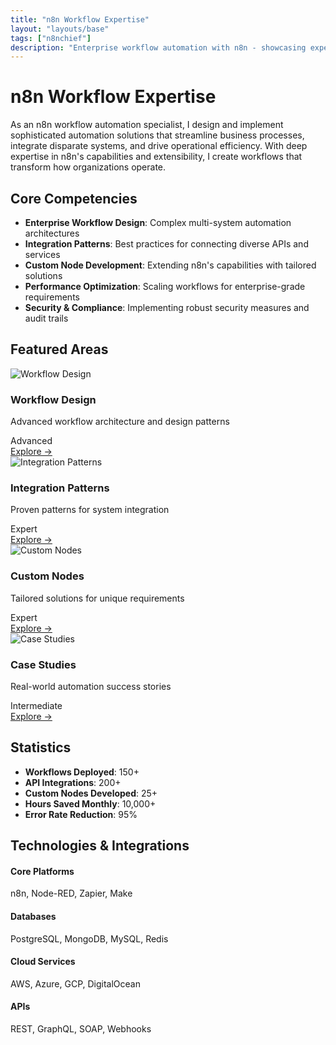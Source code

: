 ```yaml
---
title: "n8n Workflow Expertise"
layout: "layouts/base"
tags: ["n8nchief"]
description: "Enterprise workflow automation with n8n - showcasing expertise in complex workflow design, integration patterns, and custom node development."
---
```


# n8n Workflow Expertise

As an n8n workflow automation specialist, I design and implement sophisticated automation solutions that streamline business processes, integrate disparate systems, and drive operational efficiency. With deep expertise in n8n's capabilities and extensibility, I create workflows that transform how organizations operate.

## Core Competencies

- **Enterprise Workflow Design**: Complex multi-system automation architectures
- **Integration Patterns**: Best practices for connecting diverse APIs and services
- **Custom Node Development**: Extending n8n's capabilities with tailored solutions
- **Performance Optimization**: Scaling workflows for enterprise-grade requirements
- **Security & Compliance**: Implementing robust security measures and audit trails

## Featured Areas

<div class="expertise-grid">
  <div class="n8nchief-card expertise-card">
    <div class="card-image">
      <img src="/assets/images/n8nchief/workflow-design.jpg" alt="Workflow Design" loading="lazy">
    </div>
    <div class="card-content">
      <h3 class="card-title">Workflow Design</h3>
      <p class="card-description">Advanced workflow architecture and design patterns</p>
      <div class="card-meta">
        <span class="complexity advanced">Advanced</span>
      </div>
      <a href="/n8nchief/workflow-design/" class="card-link">Explore →</a>
    </div>
  </div>
  
  <div class="n8nchief-card expertise-card">
    <div class="card-image">
      <img src="/assets/images/n8nchief/integration-patterns.jpg" alt="Integration Patterns" loading="lazy">
    </div>
    <div class="card-content">
      <h3 class="card-title">Integration Patterns</h3>
      <p class="card-description">Proven patterns for system integration</p>
      <div class="card-meta">
        <span class="complexity expert">Expert</span>
      </div>
      <a href="/n8nchief/integration-patterns/" class="card-link">Explore →</a>
    </div>
  </div>
  
  <div class="n8nchief-card expertise-card">
    <div class="card-image">
      <img src="/assets/images/n8nchief/custom-nodes.jpg" alt="Custom Nodes" loading="lazy">
    </div>
    <div class="card-content">
      <h3 class="card-title">Custom Nodes</h3>
      <p class="card-description">Tailored solutions for unique requirements</p>
      <div class="card-meta">
        <span class="complexity expert">Expert</span>
      </div>
      <a href="/n8nchief/custom-nodes/" class="card-link">Explore →</a>
    </div>
  </div>
  
  <div class="n8nchief-card expertise-card">
    <div class="card-image">
      <img src="/assets/images/n8nchief/case-studies.jpg" alt="Case Studies" loading="lazy">
    </div>
    <div class="card-content">
      <h3 class="card-title">Case Studies</h3>
      <p class="card-description">Real-world automation success stories</p>
      <div class="card-meta">
        <span class="complexity intermediate">Intermediate</span>
      </div>
      <a href="/n8nchief/case-studies/" class="card-link">Explore →</a>
    </div>
  </div>
</div>

## Statistics

- **Workflows Deployed**: 150+
- **API Integrations**: 200+
- **Custom Nodes Developed**: 25+
- **Hours Saved Monthly**: 10,000+
- **Error Rate Reduction**: 95%

## Technologies & Integrations

<div class="tech-grid">
  <div class="tech-item">
    <h4>Core Platforms</h4>
    <p>n8n, Node-RED, Zapier, Make</p>
  </div>
  <div class="tech-item">
    <h4>Databases</h4>
    <p>PostgreSQL, MongoDB, MySQL, Redis</p>
  </div>
  <div class="tech-item">
    <h4>Cloud Services</h4>
    <p>AWS, Azure, GCP, DigitalOcean</p>
  </div>
  <div class="tech-item">
    <h4>APIs</h4>
    <p>REST, GraphQL, SOAP, Webhooks</p>
  </div>
</div>